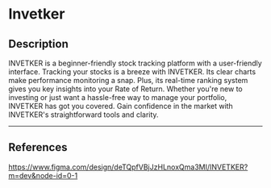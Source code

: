 # Invetker

## Description
INVETKER is a beginner-friendly stock tracking platform with a user-friendly interface.
Tracking your stocks is a breeze with INVETKER. Its clear charts make performance
monitoring a snap. Plus, its real-time ranking system gives you key insights into your Rate
of Return. Whether you're new to investing or just want a hassle-free way to manage your
portfolio, INVETKER has got you covered. Gain confidence in the market with
INVETKER's straightforward tools and clarity.

---

## References

https://www.figma.com/design/deTQpfVBjJzHLnoxQma3MI/INVETKER?m=dev&node-id=0-1
